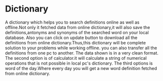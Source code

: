 # Dictionary
A dictionary which helps you to search definitions online as well as offline.Not only it fetched data from online dictionary,it will also save the definitions,antonyms and synonyms of the searched word on your local database.
Also you can click on update button to download all the definitions from online dictionary.Thus,this dictionary will be complete solution to your problems while working offline.
you can also transfer all the definitions from one pc to another.
The data shown is in a very clean format.
The second option is of calculator.it will calculate a string of numerical operations that is not possible in local pc's dictionary.
The third options is word of the day.Where every day you will get a new word definition fetched from online dictionary.
